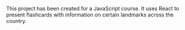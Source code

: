 This project has been created for a JavaScript course. It uses React to present flashcards with information on certain landmarks across the country. 
